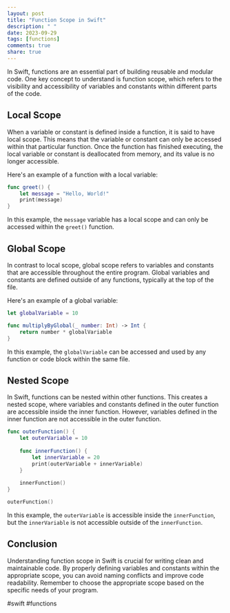 ```yaml
---
layout: post
title: "Function Scope in Swift"
description: " "
date: 2023-09-29
tags: [functions]
comments: true
share: true
---
```


In Swift, functions are an essential part of building reusable and modular code. One key concept to understand is function scope, which refers to the visibility and accessibility of variables and constants within different parts of the code.

## Local Scope

When a variable or constant is defined inside a function, it is said to have local scope. This means that the variable or constant can only be accessed within that particular function. Once the function has finished executing, the local variable or constant is deallocated from memory, and its value is no longer accessible.

Here's an example of a function with a local variable:

```swift
func greet() {
    let message = "Hello, World!"
    print(message)
}
```

In this example, the `message` variable has a local scope and can only be accessed within the `greet()` function.

## Global Scope

In contrast to local scope, global scope refers to variables and constants that are accessible throughout the entire program. Global variables and constants are defined outside of any functions, typically at the top of the file.

Here's an example of a global variable:

```swift
let globalVariable = 10

func multiplyByGlobal(_ number: Int) -> Int {
    return number * globalVariable
}
```

In this example, the `globalVariable` can be accessed and used by any function or code block within the same file.

## Nested Scope

In Swift, functions can be nested within other functions. This creates a nested scope, where variables and constants defined in the outer function are accessible inside the inner function. However, variables defined in the inner function are not accessible in the outer function.

```swift
func outerFunction() {
    let outerVariable = 10
    
    func innerFunction() {
        let innerVariable = 20
        print(outerVariable + innerVariable)
    }
    
    innerFunction()
}

outerFunction()
```

In this example, the `outerVariable` is accessible inside the `innerFunction`, but the `innerVariable` is not accessible outside of the `innerFunction`.

## Conclusion

Understanding function scope in Swift is crucial for writing clean and maintainable code. By properly defining variables and constants within the appropriate scope, you can avoid naming conflicts and improve code readability. Remember to choose the appropriate scope based on the specific needs of your program.

#swift #functions